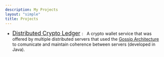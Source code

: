 ```yaml
---
description: My Projects
layout: "simple"
title: Projects
---
```


*  <font size="4px"> [Distributed Crypto Ledger](https://github.com/Simons36/DistLedger) </font>: &nbsp; A crypto wallet 
service that was offered by multiple distributed servers that used the [Gossip Architecture](https://en.wikipedia.org/wiki/Gossip_protocol) to comunicate and maintain coherence between servers (developed in Java).

   